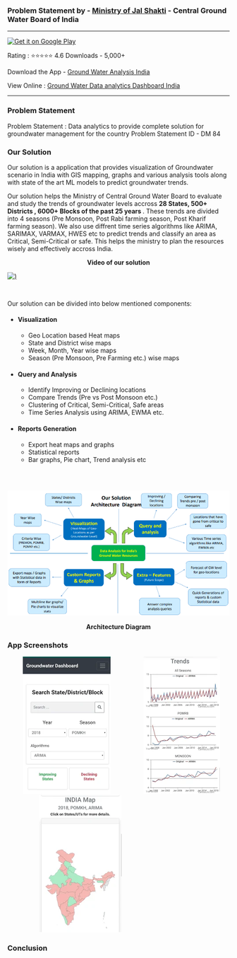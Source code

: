 
### Problem Statement by - [Ministry of Jal Shakti](http://cgwb.gov.in/) - Central Ground Water Board of India
***

<a href="https://play.google.com/store/apps/details?id=com.dheeraj.gw_sample&hl=en&gl=US"><img alt="Get it on Google Play" src="https://play.google.com/intl/en_us/badges/images/generic/en-play-badge.png" height=60px /></a>

Rating : :star::star::star::star::star: 4.6       Downloads - 5,000+

Download the App - [Ground Water Analysis India](https://play.google.com/store/apps/details?id=com.dheeraj.gw_sample&hl=en&gl=US) 

View Online : [Ground Water Data analytics Dashboard India](https://gwl-dashboard.herokuapp.com/)


***
### Problem Statement 

Problem Statement : Data analytics to provide complete solution for groundwater management for the country
Problem Statement ID - DM 84


### Our Solution

Our solution is a application that provides visualization of Groundwater scenario in India with GIS mapping, graphs and various analysis tools along with state of the art ML models to predict groundwater trends. 

Our solution helps the Ministry of Central Ground Water Board to evaluate and study the trends of groundwater levels accross <b> 28 States, 500+ Districts , 6000+ Blocks of the past 25 years </b>. These trends are divided into 4 seasons (Pre Monsoon, Post Rabi farming season, Post Kharif farming season). We also use diffrent time series algorithms like ARIMA, SARIMAX, VARMAX, HWES etc to predict trends and classify an area as Critical, Semi-Critical or safe. This helps the ministry to plan the resources wisely and effectively accross India.




<p align="center"> <b> <h3align="center"> Video of our solution </h3> </b> </p>

[![)](/thumbnail.png)](http://www.youtube.com/watch?v=zt_kJZohRfs )

<br>



Our solution can be divided into below mentioned components:

* #### Visualization 
    - Geo Location based Heat maps
    - State and District wise maps
    - Week, Month, Year wise maps
    - Season (Pre Monsoon, Pre Farming etc.) wise maps

* #### Query and Analysis
    - Identify Improving or Declining locations
    - Compare Trends (Pre vs Post Monsoon etc.)
    - Clustering of Critical, Semi-Critical, Safe areas
    - Time Series Analysis using ARIMA, EWMA etc.
    
* #### Reports Generation
    - Export heat maps and graphs
    - Statistical reports
    - Bar graphs, Pie chart, Trend analysis etc

<br>

<br>


![alt text](/arch.png "Arch Dia")


<p align="center"> <b> Architecture Diagram </b> </p>


### App Screenshots

&nbsp;&nbsp;&nbsp;&nbsp;&nbsp;&nbsp;&nbsp;&nbsp; ![alt text](/ss1.webp "1") &nbsp;&nbsp;&nbsp;&nbsp;&nbsp;&nbsp;&nbsp;&nbsp;
&nbsp;&nbsp;&nbsp;&nbsp;&nbsp;&nbsp;&nbsp;&nbsp; ![alt text](/ss2.webp "2") &nbsp;&nbsp;&nbsp;&nbsp;&nbsp;&nbsp;&nbsp;&nbsp;
&nbsp;&nbsp;&nbsp;&nbsp;&nbsp;&nbsp;&nbsp;&nbsp; ![alt text](/ss3.webp "3") &nbsp;&nbsp;&nbsp;&nbsp;&nbsp;&nbsp;&nbsp;&nbsp;

### Conclusion
